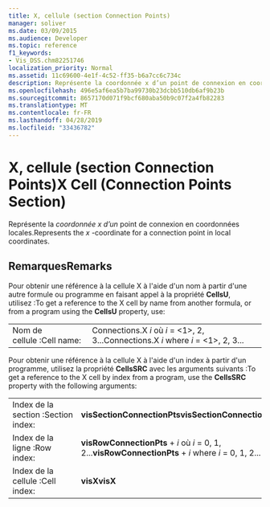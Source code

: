 ```yaml
---
title: X, cellule (section Connection Points)
manager: soliver
ms.date: 03/09/2015
ms.audience: Developer
ms.topic: reference
f1_keywords:
- Vis_DSS.chm82251746
localization_priority: Normal
ms.assetid: 11c69600-4e1f-4c52-ff35-b6a7cc6c734c
description: Représente la coordonnée x d’un point de connexion en coordonnées locales.
ms.openlocfilehash: 496e5af6ea5b7ba99730b23dcbb510db6af9b23b
ms.sourcegitcommit: 8657170d071f9bcf680aba50b9c07f2a4fb82283
ms.translationtype: MT
ms.contentlocale: fr-FR
ms.lasthandoff: 04/28/2019
ms.locfileid: "33436782"
---
```

# <a name="x-cell-connection-points-section"></a><span data-ttu-id="7f09c-103">X, cellule (section Connection Points)</span><span class="sxs-lookup"><span data-stu-id="7f09c-103">X Cell (Connection Points Section)</span></span>

<span data-ttu-id="7f09c-104">Représente la  *coordonnée x d’un*  point de connexion en coordonnées locales.</span><span class="sxs-lookup"><span data-stu-id="7f09c-104">Represents the  *x*  -coordinate for a connection point in local coordinates.</span></span> 
  
## <a name="remarks"></a><span data-ttu-id="7f09c-105">Remarques</span><span class="sxs-lookup"><span data-stu-id="7f09c-105">Remarks</span></span>

<span data-ttu-id="7f09c-106">Pour obtenir une référence à la cellule X à l'aide d'un nom à partir d'une autre formule ou programme en faisant appel à la propriété **CellsU**, utilisez :</span><span class="sxs-lookup"><span data-stu-id="7f09c-106">To get a reference to the X cell by name from another formula, or from a program using the **CellsU** property, use:</span></span> 
  
|||
|:-----|:-----|
| <span data-ttu-id="7f09c-107">Nom de cellule :</span><span class="sxs-lookup"><span data-stu-id="7f09c-107">Cell name:</span></span>  <br/> | <span data-ttu-id="7f09c-108">Connections.X  *i*            où  *i*  = <1>, 2, 3...</span><span class="sxs-lookup"><span data-stu-id="7f09c-108">Connections.X  *i*            where  *i*  = <1>, 2, 3...</span></span>  <br/> |
   
<span data-ttu-id="7f09c-109">Pour obtenir une référence à la cellule X à l'aide d'un index à partir d'un programme, utilisez la propriété **CellsSRC** avec les arguments suivants :</span><span class="sxs-lookup"><span data-stu-id="7f09c-109">To get a reference to the X cell by index from a program, use the **CellsSRC** property with the following arguments:</span></span> 
  
|||
|:-----|:-----|
| <span data-ttu-id="7f09c-110">Index de la section :</span><span class="sxs-lookup"><span data-stu-id="7f09c-110">Section index:</span></span>  <br/> |<span data-ttu-id="7f09c-111">**visSectionConnectionPts**</span><span class="sxs-lookup"><span data-stu-id="7f09c-111">**visSectionConnectionPts**</span></span> <br/> |
| <span data-ttu-id="7f09c-112">Index de la ligne :</span><span class="sxs-lookup"><span data-stu-id="7f09c-112">Row index:</span></span>  <br/> |<span data-ttu-id="7f09c-113">**visRowConnectionPts**  +   *i* où *i* = 0, 1, 2...</span><span class="sxs-lookup"><span data-stu-id="7f09c-113">**visRowConnectionPts** +  *i*            where  *i*  = 0, 1, 2...</span></span>  <br/> |
| <span data-ttu-id="7f09c-114">Index de la cellule :</span><span class="sxs-lookup"><span data-stu-id="7f09c-114">Cell index:</span></span>  <br/> |<span data-ttu-id="7f09c-115">**visX**</span><span class="sxs-lookup"><span data-stu-id="7f09c-115">**visX**</span></span> <br/> |
   

